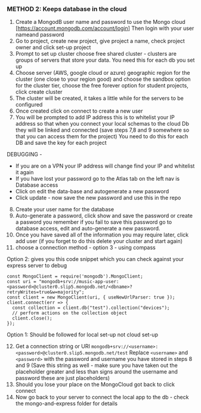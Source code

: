 ### METHOD 2: Keeps database in the cloud

1. Create a MongodB user name and password to use the Mongo cloud [https://account.mongodb.com/account/login] Then login with your user nameand password
2. Go to project, create new project, give project a name, check project owner and click set-up project
3. Prompt to set up cluster choose free shared cluster - clusters are groups of servers that store your data. You need this for each db you set up
4. Choose server (AWS, google cloud or azure) geographic region for the cluster (one close to your region good) and choose the sandbox option for the cluster tier, choose the free forever option for student projects, click create cluster
5. The cluster will be created, it takes a little while for the servers to be configured
6. Once created click on connect to create a new user
7. You will be prompted to add IP address this is to whitelist your IP address so that when you connect your local schemas to the cloud Db they will be linked and connected (save steps 7,8 and 9 somewhere so that you can access them for the project) You need to do this for each DB and save the key for each project

DEBUGGING - 
- If you are on a VPN your IP address will change find your IP and whitelist it again
- If you have lost your password go to the Atlas tab on the left nav is Database access
- Click on edit the data-base and autogenerate a new password
- Click update - now save the new password and use this in the repo

8. Create your user name for the database 
9. Auto-generate a password, click show and save the password or create a pasword you remember if you fail to save this password go to database access, edit and auto-generate a new password.
10. Once you have saved all of the information you may require later, click add user (if you forget to do this delete your cluster and start again)
11. choose a connection method - option 3 - using compass

Option 2: gives you this code snippet which you can check against your express server to debug
```
const MongoClient = require('mongodb').MongoClient;
const uri = "mongodb+srv://music-app-user:<password>@cluster0.slip5.mongodb.net/<dbname>?retryWrites=true&w=majority";
const client = new MongoClient(uri, { useNewUrlParser: true });
client.connect(err => {
  const collection = client.db("test").collection("devices");
  // perform actions on the collection object
  client.close();
});
```
Option 1: Should be followed for local set-up not cloud set-up

12. Get a connection string or URI
    `mongodb+srv://<username>:<password>@cluster0.slip5.mongodb.net/test`
    Replace `<username>` and `<password>` with the password and username you have stored in steps 8 and 9 (Save this string as well - make sure you have taken out the placeholder greater and less than signs around the username and password these are just placeholders)
13. Should you lose your place on the MongoCloud got back to click connect
14. Now go back to your server to connect the local app to the db - check the mongo-and-express folder for details











